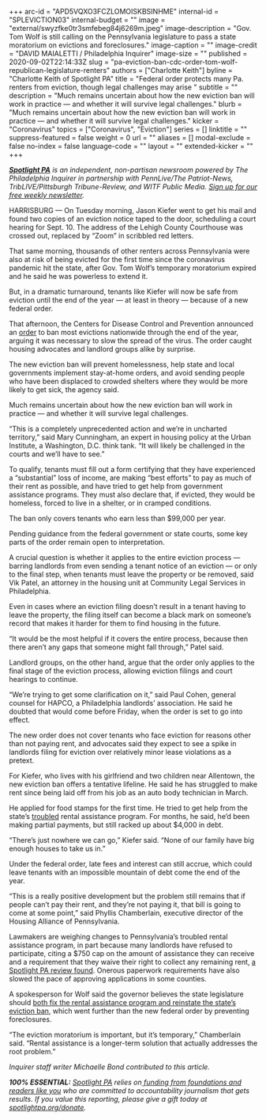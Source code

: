 +++
arc-id = "APD5VQXO3FCZLOMOISKBSINHME"
internal-id = "SPLEVICTION03"
internal-budget = ""
image = "external/swyzfke0tr3smfebeg84j6269m.jpeg"
image-description = "Gov. Tom Wolf is still calling on the Pennsylvania legislature to pass a state moratorium on evictions and foreclosures."
image-caption = ""
image-credit = "DAVID MAIALETTI / Philadelphia Inquirer"
image-size = ""
published = 2020-09-02T22:14:33Z
slug = "pa-eviction-ban-cdc-order-tom-wolf-republican-legislature-renters"
authors = ["Charlotte Keith"]
byline = "Charlotte Keith of Spotlight PA"
title = "Federal order protects many Pa. renters from eviction, though legal challenges may arise  "
subtitle = ""
description = "Much remains uncertain about how the new eviction ban will work in practice — and whether it will survive legal challenges."
blurb = "Much remains uncertain about how the new eviction ban will work in practice — and whether it will survive legal challenges."
kicker = "Coronavirus"
topics = ["Coronavirus", "Eviction"]
series = []
linktitle = ""
suppress-featured = false
weight = 0
url = ""
aliases = []
modal-exclude = false
no-index = false
language-code = ""
layout = ""
extended-kicker = ""
+++

<a href="https://www.spotlightpa.org/"><i><b>Spotlight PA</b></i></a><i> is an independent, non-partisan newsroom powered by The Philadelphia Inquirer in partnership with PennLive/The Patriot-News, TribLIVE/Pittsburgh Tribune-Review, and WITF Public Media. </i><a href="https://www.spotlightpa.org/newsletters"><i>Sign up for our free weekly newsletter</i></a><i>.</i>

HARRISBURG — On Tuesday morning, Jason Kiefer went to get his mail and found two copies of an eviction notice taped to the door, scheduling a court hearing for Sept. 10. The address of the Lehigh County Courthouse was crossed out, replaced by “Zoom” in scribbled red letters.

That same morning, thousands of other renters across Pennsylvania were also at risk of being evicted for the first time since the coronavirus pandemic hit the state, after Gov. Tom Wolf’s temporary moratorium expired and he said he was powerless to extend it.

But, in a dramatic turnaround, tenants like Kiefer will now be safe from eviction until the end of the year — at least in theory — because of a new federal order.

That afternoon, the Centers for Disease Control and Prevention announced an <a href="https://s3.amazonaws.com/public-inspection.federalregister.gov/2020-19654.pdf">order</a> to ban most evictions nationwide through the end of the year, arguing it was necessary to slow the spread of the virus. The order caught housing advocates and landlord groups alike by surprise.

The new eviction ban will prevent homelessness, help state and local governments implement stay-at-home orders, and avoid sending people who have been displaced to crowded shelters where they would be more likely to get sick, the agency said.

Much remains uncertain about how the new eviction ban will work in practice — and whether it will survive legal challenges.

<script src="https://www.spotlightpa.org/embed.js" async></script><div data-spl-embed-version="1" data-spl-src="https://www.spotlightpa.org/embeds/donate/?teaser_text=As%20the%20eviction%20moratorium%20expires%2C%20we%20won't%20stop%20telling%20the%20stories%20that%20matter%20and%20holding%20the%20powerful%20to%20account.%20Join%20us%20and%20become%20a%20monthly%20donor%20today."></div>

“This is a completely unprecedented action and we’re in uncharted territory,” said Mary Cunningham, an expert in housing policy at the Urban Institute, a Washington, D.C. think tank. “It will likely be challenged in the courts and we’ll have to see.”

To qualify, tenants must fill out a form certifying that they have experienced a “substantial” loss of income, are making “best efforts” to pay as much of their rent as possible, and have tried to get help from government assistance programs. They must also declare that, if evicted, they would be homeless, forced to live in a shelter, or in cramped conditions.

The ban only covers tenants who earn less than $99,000 per year.

Pending guidance from the federal government or state courts, some key parts of the order remain open to interpretation.

A crucial question is whether it applies to the entire eviction process — barring landlords from even sending a tenant notice of an eviction — or only to the final step, when tenants must leave the property or be removed, said Vik Patel, an attorney in the housing unit at Community Legal Services in Philadelphia.

Even in cases where an eviction filing doesn’t result in a tenant having to leave the property, the filing itself can become a black mark on someone’s record that makes it harder for them to find housing in the future.

“It would be the most helpful if it covers the entire process, because then there aren’t any gaps that someone might fall through,” Patel said.

Landlord groups, on the other hand, argue that the order only applies to the final stage of the eviction process, allowing eviction filings and court hearings to continue.

“We’re trying to get some clarification on it,” said Paul Cohen, general counsel for HAPCO, a Philadelphia landlords’ association. He said he doubted that would come before Friday, when the order is set to go into effect.

The new order does not cover tenants who face eviction for reasons other than not paying rent, and advocates said they expect to see a spike in landlords filing for eviction over relatively minor lease violations as a pretext.

For Kiefer, who lives with his girlfriend and two children near Allentown, the new eviction ban offers a tentative lifeline. He said he has struggled to make rent since being laid off from his job as an auto body technician in March.

He applied for food stamps for the first time. He tried to get help from the state’s <a href="https://www.spotlightpa.org/news/2020/08/pa-evictions-ban-rental-assistance-program-coronavirus-flaws/">troubled</a> rental assistance program. For months, he said, he’d been making partial payments, but still racked up about $4,000 in debt.

<script src="https://www.spotlightpa.org/embed.js" async></script><div data-spl-embed-version="1" data-spl-src="https://www.spotlightpa.org/embeds/newsletter/"></div>

“There’s just nowhere we can go,” Kiefer said. “None of our family have big enough houses to take us in.”

Under the federal order, late fees and interest can still accrue, which could leave tenants with an impossible mountain of debt come the end of the year.

“This is a really positive development but the problem still remains that if people can’t pay their rent, and they’re not paying it, that bill is going to come at some point,” said Phyllis Chamberlain, executive director of the Housing Alliance of Pennsylvania.

Lawmakers are weighing changes to Pennsylvania’s troubled rental assistance program, in part because many landlords have refused to participate, citing a $750 cap on the amount of assistance they can receive and a requirement that they waive their right to collect any remaining rent, <a href="https://www.spotlightpa.org/news/2020/08/pa-evictions-ban-rental-assistance-program-coronavirus-flaws/" target=_blank>a Spotlight PA review found</a>. Onerous paperwork requirements have also slowed the pace of approving applications in some counties.

A spokesperson for Wolf said the governor believes the state legislature should <a href="https://www.spotlightpa.org/news/2020/09/pa-eviction-moratorium-tom-wolf-republican-lawmakers/" target=_blank>both fix the rental assistance program and reinstate the state’s eviction ban</a>, which went further than the new federal order by preventing foreclosures.

“The eviction moratorium is important, but it’s temporary,” Chamberlain said. “Rental assistance is a longer-term solution that actually addresses the root problem.”

<i>Inquirer staff writer Michaelle Bond contributed to this article.</i>

<i><b>100% ESSENTIAL:</b></i><i> </i><a href="https://www.spotlightpa.org/"><i>Spotlight PA</i></a><i> relies on</i><a href="https://www.spotlightpa.org/support"><i> funding from foundations and readers like you</i></a><i> who are committed to accountability journalism that gets results. If you value this reporting, please give a gift today at </i><a href="http://spotlightpa.org/donate"><i>spotlightpa.org/donate</i></a><i>.</i>

<script src="https://www.spotlightpa.org/embed.js" async></script><div data-spl-embed-version="1" data-spl-src="https://www.spotlightpa.org/embeds/tips/?tip_text=Are%20you%20%3Cb%3Efacing%20eviction%20as%20a%20result%20of%20the%20coronavirus%20pandemic%3C%2Fb%3E%3F%20We%20want%20to%20hear%20from%20you."></div>
